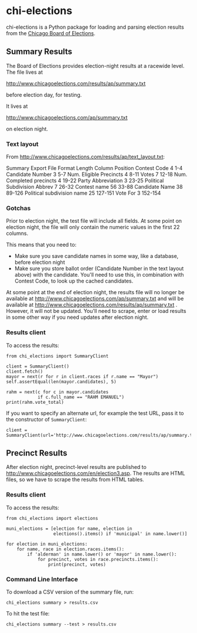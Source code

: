 chi-elections
=============

chi-elections is a Python package for loading and parsing election results from the [Chicago Board of Elections](http://www.chicagoelections.com/).

Summary Results
---------------

The Board of Elections provides election-night results at a racewide level.  The file lives at

http://www.chicagoelections.com/results/ap/summary.txt

before election day, for testing.

It lives at

http://www.chicagoelections.com/ap/summary.txt

on election night.

### Text layout

From http://www.chicagoelections.com/results/ap/text_layout.txt:

Summary Export File Format      Length  Column Position
Contest Code                    4       1-4
Candidate Number                3       5-7
Num. Eligible Precincts         4       8-11
Votes                           7       12-18
Num. Completed precincts        4       19-22
Party Abbreviation              3       23-25
Political Subdivision Abbrev    7       26-32
Contest name                    56      33-88
Candidate Name                  38      89-126
Political subdivision name      25      127-151
Vote For                        3       152-154

### Gotchas

Prior to election night, the test file will include all fields.  At some point on election night, the file will only contain the numeric values in the first 22 columns.

This means that you need to:

* Make sure you save candidate names in some way, like a database, before election night
* Make sure you store ballot order (Candidate Number in the text layout above) with the candidate.  You'll need to use this, in combination with Contest Code, to look up the cached candidates.

At some point at the end of election night, the results file will no longer be available at http://www.chicagoelections.com/ap/summary.txt and will be available at http://www.chicagoelections.com/results/ap/summary.txt
.  However, it will not be updated. You'll need to scrape, enter or load results in some other way if you need updates after election night.


### Results client

To access the results:

    from chi_elections import SummaryClient

    client = SummaryClient()
    client.fetch()
    mayor = next(r for r in client.races if r.name == "Mayor")
    self.assertEqual(len(mayor.candidates), 5)

    rahm = next(c for c in mayor.candidates
                if c.full_name == "RAHM EMANUEL")
    print(rahm.vote_total)

If you want to specify an alternate url, for example the test URL, pass it to the constructor of `SummaryClient`:

    client = SummaryClient(url='http://www.chicagoelections.com/results/ap/summary.txt')


Precinct Results
----------------

After election night, precinct-level results are published to http://www.chicagoelections.com/en/election3.asp.  The results are HTML files, so we have to scrape the results from HTML tables.

### Results client

To access the results:

    from chi_elections import elections

    muni_elections = [election for name, election in
                      elections().items() if 'municipal' in name.lower()]

    for election in muni_elections:
        for name, race in election.races.items():
            if 'alderman' in name.lower() or 'mayor' in name.lower():
                for precinct, votes in race.precincts.items():
                    print(precinct, votes)

### Command Line Interface

To download a CSV version of the summary file, run:

    chi_elections summary > results.csv

To hit the test file:

    chi_elections summary --test > results.csv

